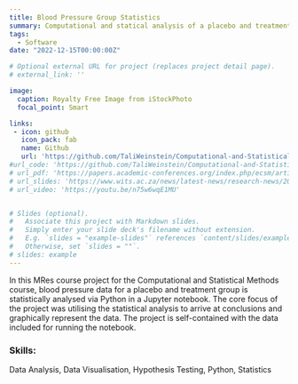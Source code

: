 ```yaml
---
title: Blood Pressure Group Statistics
summary: Computational and statical analysis of a placebo and treatment group for blood pressure improvement
tags:
  - Software
date: "2022-12-15T00:00:00Z"

# Optional external URL for project (replaces project detail page).
# external_link: ''

image:
  caption: Royalty Free Image from iStockPhoto
  focal_point: Smart

links:
 - icon: github
   icon_pack: fab
   name: Github
   url: 'https://github.com/TaliWeinstein/Computational-and-Statistical-Methods-for-Research-Assignment'
#url_code: 'https://github.com/TaliWeinstein/Computational-and-Statistical-Methods-for-Research-Assignment'
# url_pdf: 'https://papers.academic-conferences.org/index.php/ecsm/article/view/299'
# url_slides: 'https://www.wits.ac.za/news/latest-news/research-news/2021/2021-11/eie-open-day-2021.html'
# url_video: 'https://youtu.be/n75w6wqE1MU'


# Slides (optional).
#   Associate this project with Markdown slides.
#   Simply enter your slide deck's filename without extension.
#   E.g. `slides = "example-slides"` references `content/slides/example-slides.md`.
#   Otherwise, set `slides = ""`.
# slides: example
---
```


In this MRes course project for the Computational and Statistical Methods course, blood pressure data for a placebo and treatment group is statistically analysed via Python in a Jupyter notebook. The core focus of the project was utilising the statistical analysis to arrive at conclusions and graphically represent the data. The project is self-contained with the data included for running the notebook. 



### Skills: 
Data Analysis, Data Visualisation, Hypothesis Testing, Python, Statistics